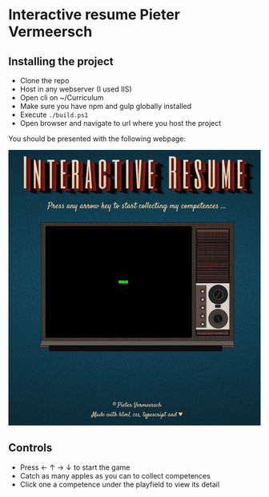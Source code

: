 # Interactive resume Pieter Vermeersch
## Installing the project
- Clone the repo
- Host in any webserver (I used IIS)
- Open cli on ~/Curriculum
- Make sure you have npm and gulp globally installed
- Execute `./build.ps1`
- Open browser and navigate to url where you host the project

You should be presented with the following webpage:

![Interactive resume preview](https://github.com/Asopus/Curriculum/blob/master/assets/img/example.PNG?raw=true)


## Controls
- Press ← ↑ → ↓ to start the game
- Catch as many apples as you can to collect competences
- Click one a competence under the playfield to view its detail